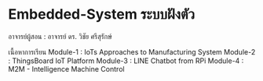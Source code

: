 # Embedded-System ระบบฝังตัว
อาจารย์ผู้สอน : อาจารย์ ดร. วิชัย ศรีสุรักษ์

เนื้อหาการเรียน 
    Module-1 : IoTs Approaches to Manufacturing System
    Module-2 : ThingsBoard IoT Platform 
    Module-3 : LINE Chatbot from RPi
    Module-4 : M2M - Intelligence Machine Control
